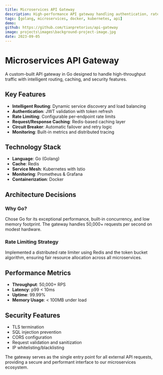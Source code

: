 ```yaml
---
title: Microservices API Gateway
description: High-performance API gateway handling authentication, rate limiting, and request routing for microservices architecture.
tags: [golang, microservices, docker, kubernetes, api]
demo: 
github: https://github.com/tianpretorius/api-gateway
image: projects\images\background-project-image.jpg
date: 2023-09-05
---
```


# Microservices API Gateway

A custom-built API gateway in Go designed to handle high-throughput traffic with intelligent routing, caching, and security features.

## Key Features

- **Intelligent Routing**: Dynamic service discovery and load balancing
- **Authentication**: JWT validation with token refresh
- **Rate Limiting**: Configurable per-endpoint rate limits
- **Request/Response Caching**: Redis-based caching layer
- **Circuit Breaker**: Automatic failover and retry logic
- **Monitoring**: Built-in metrics and distributed tracing

## Technology Stack

- **Language**: Go (Golang)
- **Cache**: Redis
- **Service Mesh**: Kubernetes with Istio
- **Monitoring**: Prometheus & Grafana
- **Containerization**: Docker

## Architecture Decisions

### Why Go?

Chose Go for its exceptional performance, built-in concurrency, and low memory footprint. The gateway handles 50,000+ requests per second on modest hardware.

### Rate Limiting Strategy

Implemented a distributed rate limiter using Redis and the token bucket algorithm, ensuring fair resource allocation across all microservices.

## Performance Metrics

- **Throughput**: 50,000+ RPS
- **Latency**: p99 < 10ms
- **Uptime**: 99.99%
- **Memory Usage**: < 100MB under load

## Security Features

- TLS termination
- SQL injection prevention
- CORS configuration
- Request validation and sanitization
- IP whitelisting/blacklisting

The gateway serves as the single entry point for all external API requests, providing a secure and performant interface to our microservices ecosystem.
